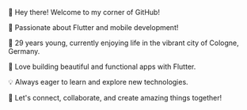 👋 Hey there! Welcome to my corner of GitHub!

🚀 Passionate about Flutter and mobile development!

🎉 29 years young, currently enjoying life in the vibrant city of Cologne, Germany.

📱 Love building beautiful and functional apps with Flutter.

💡 Always eager to learn and explore new technologies.

🌟 Let's connect, collaborate, and create amazing things together!
